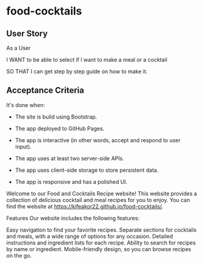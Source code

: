 # food-cocktails

## User Story

As a User

I WANT to be able to select if I want to make a meal or a cocktail

SO THAT I can get step by step guide on how to make it.

## Acceptance Criteria

It's done when:

- The site is build using Bootstrap.

- The app deployed to GitHub Pages.

- The app is interactive (in other words, accept and respond to user input).

- The app uses at least two server-side APIs.

- The app uses client-side storage to store persistent data.

- The app is responsive and has a polished UI.

Welcome to our Food and Cocktails Recipe website! This website provides a collection of delicious cocktail and meal recipes for you to enjoy. You can find the website at https://kifeakor22.github.io/food-cocktails/.

Features
Our website includes the following features:

Easy navigation to find your favorite recipes.
Separate sections for cocktails and meals, with a wide range of options for any occasion.
Detailed instructions and ingredient lists for each recipe.
Ability to search for recipes by name or ingredient.
Mobile-friendly design, so you can browse recipes on the go.

